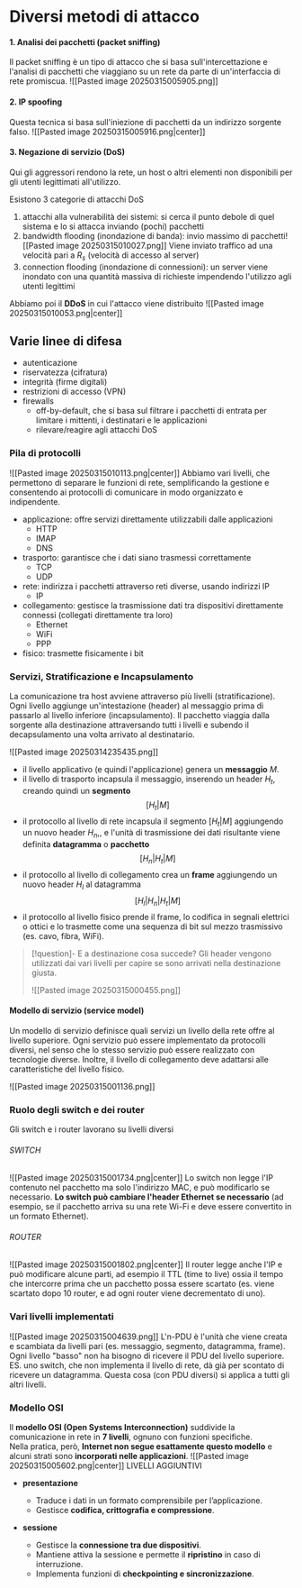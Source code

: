 # Diversi metodi di attacco
#### 1. Analisi dei pacchetti (packet sniffing)
Il packet sniffing è un tipo di attacco che si basa sull'intercettazione e l'analisi di pacchetti che viaggiano su un rete da parte di un'interfaccia di rete promiscua.
![[Pasted image 20250315005905.png]]
#### 2. IP spoofing
Questa tecnica si basa sull'iniezione di pacchetti da un indirizzo sorgente falso.
![[Pasted image 20250315005916.png|center]]
#### 3. Negazione di servizio (DoS)
Qui gli aggressori rendono la rete, un host o altri elementi non disponibili per gli utenti legittimati all'utilizzo.

Esistono 3 categorie di attacchi DoS
1. attacchi alla vulnerabilità dei sistemi: si cerca il punto debole di quel sistema e lo si attacca inviando (pochi) pacchetti
2. bandwidth flooding (inondazione di banda): invio massimo di pacchetti![[Pasted image 20250315010027.png]]
	Viene inviato traffico ad una velocità pari a $R_s$ (velocità di accesso al server)
3. connection flooding (inondazione di connessioni): un server viene inondato con una quantità massiva di richieste impendendo l'utilizzo agli utenti legittimi

Abbiamo poi il **DDoS** in cui l'attacco viene distribuito 
![[Pasted image 20250315010053.png|center]]

## Varie linee di difesa
- autenticazione
- riservatezza (cifratura)
- integrità (firme digitali)
- restrizioni di accesso (VPN)
- firewalls
	- off-by-default, che si basa sul filtrare i pacchetti di entrata per limitare i mittenti, i destinatari e le applicazioni
	- rilevare/reagire agli attacchi DoS


### Pila di protocolli
![[Pasted image 20250315010113.png|center]]
Abbiamo vari livelli, che permettono di separare le funzioni di rete, semplificando la gestione e consentendo ai protocolli di comunicare in modo organizzato e indipendente.
- applicazione: offre servizi direttamente utilizzabili dalle applicazioni
	- HTTP
	- IMAP
	- DNS
- trasporto: garantisce che i dati siano trasmessi correttamente
	- TCP
	- UDP
- rete: indirizza i pacchetti attraverso reti diverse, usando indirizzi IP
	- IP
- collegamento: gestisce la trasmissione dati tra dispositivi direttamente connessi (collegati direttamente tra loro)
	- Ethernet
	- WiFi
	- PPP
- fisico: trasmette fisicamente i bit

### Servizi, Stratificazione e Incapsulamento
La comunicazione tra host avviene attraverso più livelli (stratificazione).
Ogni livello aggiunge un'intestazione (header) al messaggio prima di passarlo al livello inferiore (incapsulamento).
Il pacchetto viaggia dalla sorgente alla destinazione attraversando tutti i livelli e subendo il decapsulamento una volta arrivato al destinatario.

![[Pasted image 20250314235435.png]]

- il livello applicativo (e quindi l'applicazione) genera un **messaggio** $M$.
- il livello di trasporto incapsula il messaggio, inserendo un header $H_t$, creando quindi un **segmento** $$[H_{t} | M]$$
- il protocollo al livello di rete incapsula il segmento $[H_{t} | M]$ aggiungendo un nuovo header $H_n$,, e l'unità di trasmissione dei dati risultante viene definita **datagramma** o **pacchetto** $$[H_{n} | H_{t} | M]$$
- il protocollo al livello di collegamento crea un **frame** aggiungendo un nuovo header $H_{l}$ al datagramma $$[H_{l} | H_{n} | H_{t} | M]$$
- il protocollo al livello fisico prende il frame, lo codifica in segnali elettrici o ottici e lo trasmette come una sequenza di bit sul mezzo trasmissivo (es. cavo, fibra, WiFi).

>[!question]- E a destinazione cosa succede?
>Gli header vengono utilizzati dai vari livelli per capire se sono arrivati nella destinazione giusta.
>
>![[Pasted image 20250315000455.png]]

#### Modello di servizio (service model)
Un modello di servizio definisce quali servizi un livello della rete offre al livello superiore.
Ogni servizio può essere implementato da protocolli diversi, nel senso che lo stesso servizio può essere realizzato con tecnologie diverse.
Inoltre, il livello di collegamento deve adattarsi alle caratteristiche del livello fisico.

![[Pasted image 20250315001136.png]]

### Ruolo degli switch e dei router
Gli switch e i router lavorano su livelli diversi
###### SWITCH
![[Pasted image 20250315001734.png|center]]
Lo switch non legge l'IP contenuto nel pacchetto ma solo l'indirizzo MAC, e può modificarlo se necessario.
**Lo switch può cambiare l'header Ethernet se necessario** (ad esempio, se il pacchetto arriva su una rete Wi-Fi e deve essere convertito in un formato Ethernet).
###### ROUTER
![[Pasted image 20250315001802.png|center]]
Il router legge anche l'IP e può modificare alcune parti, ad esempio il TTL (time to live) ossia il tempo che intercorre prima che un pacchetto possa essere scartato (es. viene scartato dopo 10 router, e ad ogni router viene decrementato di uno).

### Vari livelli implementati
![[Pasted image 20250315004639.png]]
L'n-PDU è l'unità che viene creata e scambiata da livelli pari (es. messaggio, segmento, datagramma, frame).
Ogni livello "basso" non ha bisogno di ricevere il PDU del livello superiore.
	ES. uno switch, che non implementa il livello di rete, dà già per scontato di ricevere un datagramma.
	Questa cosa (con PDU diversi) si applica a tutti gli altri livelli.

### Modello OSI
Il **modello OSI (Open Systems Interconnection)** suddivide la comunicazione in rete in **7 livelli**, ognuno con funzioni specifiche.  
Nella pratica, però, **Internet non segue esattamente questo modello** e alcuni strati sono **incorporati nelle applicazioni**.
![[Pasted image 20250315005602.png|center]]
LIVELLI AGGIUNTIVI
- **presentazione**
	- Traduce i dati in un formato comprensibile per l’applicazione.
	- Gestisce **codifica, crittografia e compressione**.

- **sessione**
	- Gestisce la **connessione tra due dispositivi**.
	- Mantiene attiva la sessione e permette il **ripristino** in caso di interruzione.
	- Implementa funzioni di **checkpointing e sincronizzazione**.